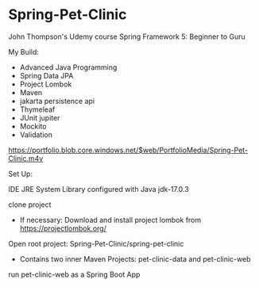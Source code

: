 # Spring-Pet-Clinic

John Thompson's Udemy course Spring Framework 5: Beginner to Guru

My Build:

* Advanced Java Programming
* Spring Data JPA
* Project Lombok
* Maven
* jakarta persistence api
* Thymeleaf
* JUnit jupiter
* Mockito
* Validation

https://portfolio.blob.core.windows.net/$web/PortfolioMedia/Spring-Pet-Clinic.m4v

Set Up:

IDE JRE System Library configured with Java jdk-17.0.3

clone project

* If necessary: Download and install project lombok from https://projectlombok.org/

Open root project: Spring-Pet-Clinic/spring-pet-clinic

* Contains two inner Maven Projects: pet-clinic-data and pet-clinic-web

run pet-clinic-web as a Spring Boot App

